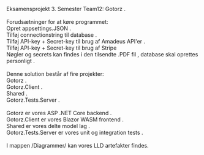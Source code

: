 Eksamensprojekt 3. Semester Team12: Gotorz .\
\
Forudsætninger for at køre programmet:\
Opret appsettings.JSON .\
Tilføj connectionstring til database .\
Tilføj API-key + Secret-key til brug af Amadeus API'er .\
Tilføj API-key + Secret-key til brug af Stripe\
Nøgler og secrets kan findes i den tilsendte .PDF fil , database skal oprettes personligt .\
\
Denne solution består af fire projekter:\
Gotorz .\
Gotorz.Client .\
Shared .\
Gotorz.Tests.Server .\
\
Gotorz er vores ASP .NET Core backend .\
Gotorz.Client er vores Blazor WASM frontend .\
Shared er vores delte model lag .\
Gotorz.Tests.Server er vores unit og integration tests .\
\
I mappen /Diagrammer/ kan vores LLD artefakter findes.
